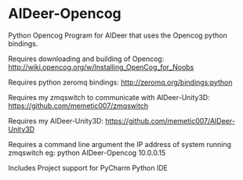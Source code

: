 # AIDeer-Opencog
Python Opencog Program for AIDeer that uses the Opencog python bindings.

Requires downloading and building of Opencog:  http://wiki.opencog.org/w/Installing_OpenCog_for_Noobs

Requires python zeromq bindings:  http://zeromq.org/bindings:python

Requires my zmqswitch to communicate with AIDeer-Unity3D:  https://github.com/memetic007/zmqswitch

Requires my AIDeer-Unity3D:  https://github.com/memetic007/AIDeer-Unity3D

Requires a command line argument the IP address of system running zmqswitch eg: python AIDeer-Opencog 10.0.0.15 

Includes Project support for PyCharm Python IDE
